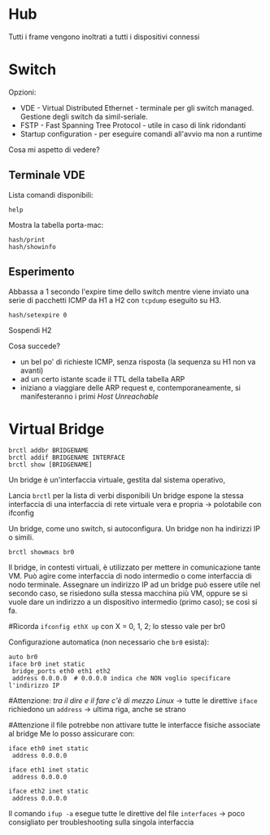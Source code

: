 # Hub
Tutti i frame vengono inoltrati a tutti i dispositivi connessi
# Switch 
Opzioni:
- VDE - Virtual Distributed Ethernet - terminale per gli switch managed. Gestione degli switch da simil-seriale.
- FSTP - Fast Spanning Tree Protocol - utile in caso di link ridondanti
- Startup configuration - per eseguire comandi all'avvio ma non a runtime

Cosa mi aspetto di vedere?

## Terminale VDE
Lista comandi disponibili:
```
help
```

Mostra la tabella porta-mac:
```
hash/print
hash/showinfo
```

## Esperimento
Abbassa a 1 secondo l'expire time dello switch mentre viene inviato una serie di pacchetti ICMP da H1 a H2 con `tcpdump` eseguito su H3.
```
hash/setexpire 0
```

Sospendi H2

Cosa succede?
- un bel po' di richieste ICMP, senza risposta (la sequenza su H1 non va avanti)
- ad un certo istante scade il TTL della tabella ARP
- iniziano a viaggiare delle ARP request e, contemporaneamente, si manifesteranno i primi *Host Unreachable*

# Virtual Bridge
```
brctl addbr BRIDGENAME
brctl addif BRIDGENAME INTERFACE
brctl show [BRIDGENAME]
```

Un bridge è un'interfaccia virtuale, gestita dal sistema operativo, 

Lancia `brctl` per la lista di verbi disponibili
Un bridge espone la stessa interfaccia di una interfaccia di rete virtuale vera e propria -> polotabile con ifconfig

Un bridge, come uno switch, si autoconfigura. Un bridge non ha indirizzi IP o simili.

```
brctl showmacs br0
```

Il bridge, in contesti virtuali, è utilizzato per mettere in comunicazione tante VM.
Può agire come interfaccia di nodo intermedio o come interfaccia di nodo terminale. Assegnare un indirizzo IP ad un bridge può essere utile nel secondo caso, se risiedono sulla stessa macchina più VM, oppure se si vuole dare un indirizzo a un dispositivo intermedio (primo caso); se così si fa.

#Ricorda `ifconfig ethX up` con X = 0, 1, 2; lo stesso vale per br0

Configurazione automatica (non necessario che `br0` esista):
```
auto br0
iface br0 inet static
 bridge_ports eth0 eth1 eth2
 address 0.0.0.0  # 0.0.0.0 indica che NON voglio specificare l'indirizzo IP
```
#Attenzione: *tra il dire e il fare c'è di mezzo Linux* -> tutte le direttive `iface` richiedono un `address` -> ultima riga, anche se strano

#Attenzione il file potrebbe non attivare tutte le interfacce fisiche associate al bridge
Me lo posso assicurare con:
```
iface eth0 inet static
 address 0.0.0.0

iface eth1 inet static
 address 0.0.0.0

iface eth2 inet static
 address 0.0.0.0
```

Il comando `ifup -a` esegue tutte le direttive del file `interfaces` -> poco consigliato per troubleshooting sulla singola interfaccia